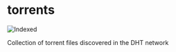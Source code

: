 torrents 
========
![Indexed](https://img.shields.io/badge/indexed-89061-blue)

Collection of torrent files discovered in the DHT network
